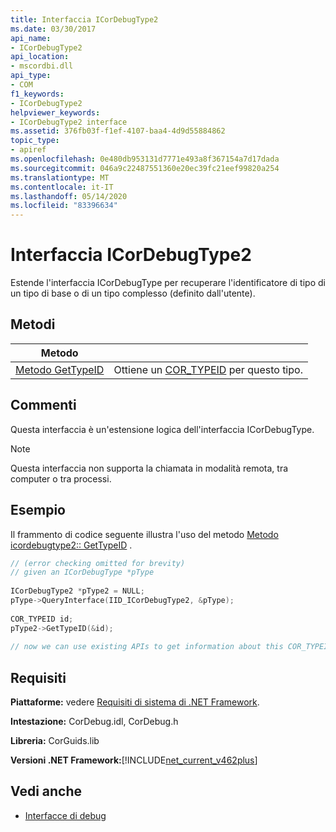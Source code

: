 ```yaml
---
title: Interfaccia ICorDebugType2
ms.date: 03/30/2017
api_name:
- ICorDebugType2
api_location:
- mscordbi.dll
api_type:
- COM
f1_keywords:
- ICorDebugType2
helpviewer_keywords:
- ICorDebugType2 interface
ms.assetid: 376fb03f-f1ef-4107-baa4-4d9d55884862
topic_type:
- apiref
ms.openlocfilehash: 0e480db953131d7771e493a8f367154a7d17dada
ms.sourcegitcommit: 046a9c22487551360e20ec39fc21eef99820a254
ms.translationtype: MT
ms.contentlocale: it-IT
ms.lasthandoff: 05/14/2020
ms.locfileid: "83396634"
---
```

# <a name="icordebugtype2-interface"></a>Interfaccia ICorDebugType2
Estende l'interfaccia ICorDebugType per recuperare l'identificatore di tipo di un tipo di base o di un tipo complesso (definito dall'utente).  
  
## <a name="methods"></a>Metodi  
  
|Metodo||  
|------------|-|  
|[Metodo GetTypeID](icordebugtype2-gettypeid-method.md)|Ottiene un [COR_TYPEID](cor-typeid-structure.md) per questo tipo.|  
  
## <a name="remarks"></a>Commenti  
 Questa interfaccia è un'estensione logica dell'interfaccia ICorDebugType.  
  
> [!NOTE]
> Questa interfaccia non supporta la chiamata in modalità remota, tra computer o tra processi.  
  
## <a name="example"></a>Esempio  
 Il frammento di codice seguente illustra l'uso del metodo [Metodo icordebugtype2:: GetTypeID](icordebugtype2-gettypeid-method.md) .  
  
```cpp  
// (error checking omitted for brevity)  
// given an ICorDebugType *pType  
  
ICorDebugType2 *pType2 = NULL;  
pType->QueryInterface(IID_ICorDebugType2, &pType);  
  
COR_TYPEID id;  
pType2->GetTypeID(&id);  
  
// now we can use existing APIs to get information about this COR_TYPEID  
```  
  
## <a name="requirements"></a>Requisiti  
 **Piattaforme:** vedere [Requisiti di sistema di .NET Framework](../../get-started/system-requirements.md).  
  
 **Intestazione:** CorDebug.idl, CorDebug.h  
  
 **Libreria:** CorGuids.lib  
  
 **Versioni .NET Framework:**[!INCLUDE[net_current_v462plus](../../../../includes/net-current-v462plus-md.md)]  
  
## <a name="see-also"></a>Vedi anche

- [Interfacce di debug](debugging-interfaces.md)
